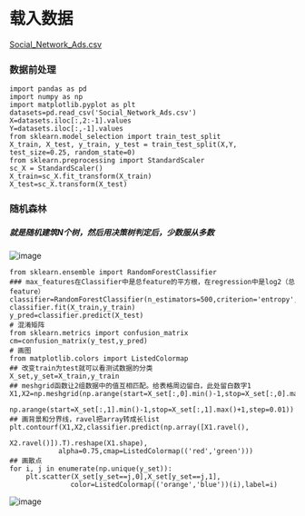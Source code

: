 # 载入数据
[Social_Network_Ads.csv](https://github.com/171909771/DATA-scientist/files/8984596/Social_Network_Ads.csv)
### 数据前处理
```
import pandas as pd
import numpy as np 
import matplotlib.pyplot as plt 
datasets=pd.read_csv('Social_Network_Ads.csv')
X=datasets.iloc[:,2:-1].values
Y=datasets.iloc[:,-1].values
from sklearn.model_selection import train_test_split
X_train, X_test, y_train, y_test = train_test_split(X,Y, test_size=0.25, random_state=0)
from sklearn.preprocessing import StandardScaler
sc_X = StandardScaler()
X_train=sc_X.fit_transform(X_train)
X_test=sc_X.transform(X_test)
```
### 随机森林
##### 就是随机建筑N个树，然后用决策树判定后，少数服从多数
![image](https://user-images.githubusercontent.com/41554601/181510025-40c8d858-30c5-4481-a043-18122276018c.png)
```
from sklearn.ensemble import RandomForestClassifier
### max_features在Classifier中是总feature的平方根，在regression中是log2（总feature）
classifier=RandomForestClassifier(n_estimators=500,criterion='entropy',random_state=0)
classifier.fit(X_train,y_train)
y_pred=classifier.predict(X_test)
# 混淆矩阵
from sklearn.metrics import confusion_matrix
cm=confusion_matrix(y_test,y_pred)
# 画图
from matplotlib.colors import ListedColormap
## 改变train为test就可以看测试数据的分类
X_set,y_set=X_train,y_train
## meshgrid函数让2组数据中的值互相匹配。给表格周边留白，此处留白数字1
X1,X2=np.meshgrid(np.arange(start=X_set[:,0].min()-1,stop=X_set[:,0].max()+1,step=0.01),
                  np.arange(start=X_set[:,1].min()-1,stop=X_set[:,1].max()+1,step=0.01))
## 画背景和分界线，ravel把array转成长list
plt.contourf(X1,X2,classifier.predict(np.array([X1.ravel(),
                                                X2.ravel()]).T).reshape(X1.shape),
            alpha=0.75,cmap=ListedColormap(('red','green')))
## 画散点
for i, j in enumerate(np.unique(y_set)):
    plt.scatter(X_set[y_set==j,0],X_set[y_set==j,1],
               color=ListedColormap(('orange','blue'))(i),label=i)
```
![image](https://user-images.githubusercontent.com/41554601/175779659-fdb957c8-3697-4dd4-a884-3943ce61ffd5.png)
